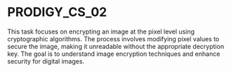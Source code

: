 # PRODIGY_CS_02
This task focuses on encrypting an image at the pixel level using cryptographic algorithms. The process involves modifying pixel values to secure the image, making it unreadable without the appropriate decryption key. The goal is to understand image encryption techniques and enhance security for digital images.
